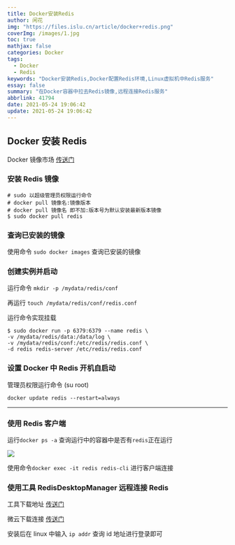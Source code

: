 ```yaml
---
title: Docker安装Redis
author: 闲花
img: "https://files.islu.cn/article/docker+redis.png"
coverImg: /images/1.jpg
toc: true
mathjax: false
categories: Docker
tags:
  - Docker
  - Redis
keywords: "Docker安装Redis,Docker配置Redis环境,Linux虚拟机中Redis服务"
essay: false
summary: "在Docker容器中拉去Redis镜像,远程连接Redis服务"
abbrlink: 41794
date: 2021-05-24 19:06:42
update: 2021-05-24 19:06:42
---
```


## Docker 安装 Redis

Docker 镜像市场 [传送门](https://hub.docker.com/_/redis)

### 安装 Redis 镜像

```shell
# sudo 以超级管理员权限运行命令
# docker pull 镜像名:镜像版本
# docker pull 镜像名 即不加:版本号为默认安装最新版本镜像
$ sudo docker pull redis
```

### 查询已安装的镜像

使用命令 `sudo docker images` 查询已安装的镜像

### 创建实例并启动

运行命令 `mkdir -p /mydata/redis/conf`

再运行 `touch /mydata/redis/conf/redis.conf`

运行命令实现挂载

```shell
$ sudo docker run -p 6379:6379 --name redis \
-v /mydata/redis/data:/data/log \
-v /mydata/redis/conf:/etc/redis/redis.conf \
-d redis redis-server /etc/redis/redis.conf
```

### 设置 Docker 中 Redis 开机自启动

管理员权限运行命令 (su root)

```shell
docker update redis --restart=always
```

---

### 使用 Redis 客户端

运行`docker ps -a` 查询运行中的容器中是否有`redis`正在运行

![](https://files.islu.cn/article/docker%20ps%20-a.png#id=cmlAa&originHeight=766&originWidth=1468&originalType=binary&ratio=1&status=done&style=none)

使用命令`docker exec -it redis redis-cli` 进行客户端连接

### 使用工具 RedisDesktopManager 远程连接 Redis

工具下载地址 [传送门](https://github.com/uglide/RedisDesktopManager/releases/tag/0.9.3)

微云下载连接 [传送门](https://share.weiyun.com/i9rfHd7U)

安装后在 linux 中输入 `ip addr` 查询 id 地址进行登录即可
